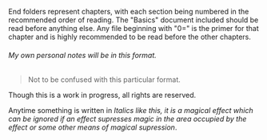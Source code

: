 End folders represent chapters, with each section being numbered in the recommended order of reading. The "Basics" document included should be read before anything else. Any file beginning with "0=" is the primer for that chapter and is highly recommended to be read before the other chapters.

###### My own personal notes will be in this format.

> Not to be confused with this particular format.

Though this is a work in progress, all rights are reserved.

Anytime something is written in *Italics like this, it is a magical effect which can be ignored if an effect supresses magic in the area occupied by the effect or some other means of magical supression*.